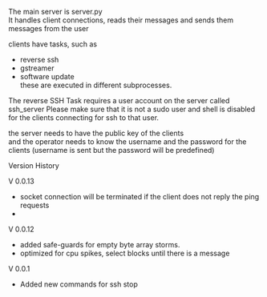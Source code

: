 The main server is server.py  
It handles client connections, reads their messages and sends them messages from the user  

clients have tasks, such as  
- reverse ssh  
- gstreamer  
- software update  
these are executed in different subprocesses. 

The reverse SSH Task requires a user account on the server called ssh_server 
Please make sure that it is not a sudo user and shell is disabled for the clients connecting for ssh to that user.

the server needs to have the public key of the clients  
and the operator needs to know the username and the password for the clients (username is sent but the password will be predefined)  



Version History

V 0.0.13

- socket connection will be terminated if the client does not reply the ping requests
- 


V 0.0.12

- added safe-guards for empty byte array storms.
- optimized for cpu spikes, select blocks until there is a message


V 0.0.1

- Added new commands for ssh stop
